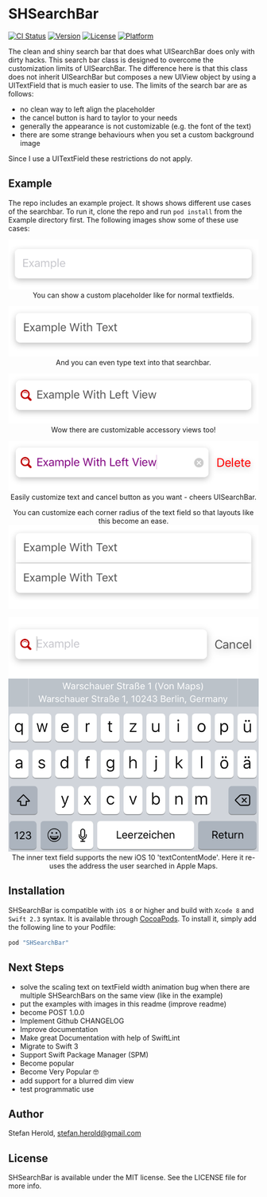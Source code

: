 # SHSearchBar

[![CI Status](http://img.shields.io/travis/Blackjacx/SHSearchBar.svg?style=flat)](https://travis-ci.org/Blackjacx/SHSearchBar)
[![Version](https://img.shields.io/cocoapods/v/SHSearchBar.svg?style=flat)](http://cocoapods.org/pods/SHSearchBar)
[![License](https://img.shields.io/cocoapods/l/SHSearchBar.svg?style=flat)](http://cocoapods.org/pods/SHSearchBar)
[![Platform](https://img.shields.io/cocoapods/p/SHSearchBar.svg?style=flat)](http://cocoapods.org/pods/SHSearchBar)

The clean and shiny search bar that does what UISearchBar does only with dirty hacks. This search bar class is designed to overcome the customization limits of UISearchBar. The difference here is that this class does not inherit UISearchBar but composes a new UIView object by using a UITextField that is much easier to use. The limits of the search bar are as follows:

- no clean way to left align the placeholder
- the cancel button is hard to taylor to your needs
- generally the appearance is not customizable (e.g. the font of the text)
- there are some strange behaviours when you set a custom background image

Since I use a UITextField these restrictions do not apply.

## Example

The repo includes an example project. It shows shows different use cases of the searchbar. To run it, clone the repo and run `pod install` from the Example directory first. The following images show some of these use cases:

<p align="center">
<img src="./assets/example_01.png" alt="Placeholder">
<caption align="bottom">You can show a custom placeholder like for normal textfields.</caption><br />
</p>

<p align="center">
<img src="./assets/example_02.png" alt="Text">
<caption align="bottom">And you can even type text into that searchbar.</caption><br />
</p>

<p align="center">
<img src="./assets/example_03.png" alt="Accesssory Icon">
<caption align="bottom">Wow there are customizable accessory views too!</caption><br />
</p>

<p align="center">
<img src="./assets/example_04.png" alt="Customizable text and ancel button">
<caption align="bottom">Easily customize text and cancel button as you want - cheers UISearchBar.</caption><br />
</p>

<p align="center">
<caption align="top">You can customize each corner radius of the text field so that layouts like this become an ease.</caption><br />
<img src="./assets/example_06.png" alt="Corner Radius Customization">
</p>

<p align="center">
<img src="./assets/example_05.png" alt="UITextContentMode Support">
<caption align="bottom">The inner text field supports the new iOS 10 'textContentMode'. Here it re-uses the address the user searched in Apple Maps.</caption><br />
</p>


## Installation

SHSearchBar is compatible with `iOS 8` or higher and build with `Xcode 8` and `Swift 2.3` syntax. It is available through [CocoaPods](http://cocoapods.org). To install it, simply add the following line to your Podfile:

```ruby
pod "SHSearchBar"
```

## Next Steps

- solve the scaling text on textField width animation bug when there are multiple SHSearchBars on the same view (like in the example)
- put the examples with images in this readme (improve readme)
- become POST 1.0.0
- Implement Github CHANGELOG
- Improve documentation
- Make great Documentation with help of SwiftLint
- Migrate to Swift 3
- Support Swift Package Manager (SPM)
- Become popular
- Become Very Popular 🤓
- add support for a blurred dim view
- test programmatic use

## Author

Stefan Herold, stefan.herold@gmail.com

## License

SHSearchBar is available under the MIT license. See the LICENSE file for more info.
